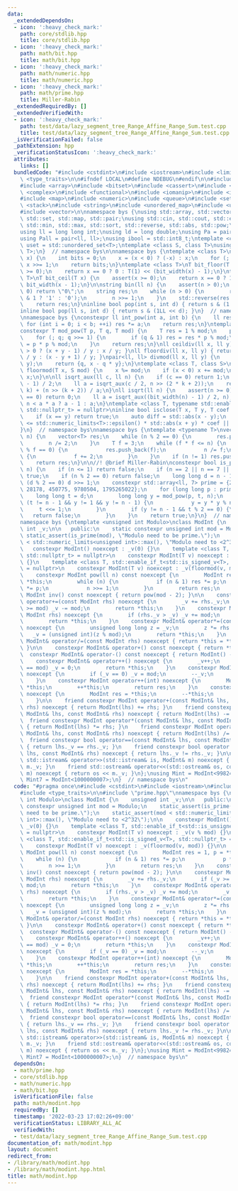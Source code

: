 ```yaml
---
data:
  _extendedDependsOn:
  - icon: ':heavy_check_mark:'
    path: core/stdlib.hpp
    title: core/stdlib.hpp
  - icon: ':heavy_check_mark:'
    path: math/bit.hpp
    title: math/bit.hpp
  - icon: ':heavy_check_mark:'
    path: math/numeric.hpp
    title: math/numeric.hpp
  - icon: ':heavy_check_mark:'
    path: math/prime.hpp
    title: Miller-Rabin
  _extendedRequiredBy: []
  _extendedVerifiedWith:
  - icon: ':heavy_check_mark:'
    path: test/data/lazy_segment_tree_Range_Affine_Range_Sum.test.cpp
    title: test/data/lazy_segment_tree_Range_Affine_Range_Sum.test.cpp
  _isVerificationFailed: false
  _pathExtension: hpp
  _verificationStatusIcon: ':heavy_check_mark:'
  attributes:
    links: []
  bundledCode: "#include <cstdint>\n#include <iostream>\n#include <limits>\n#include\
    \ <type_traits>\n\n#ifndef LOCAL\n#define NDEBUG\n#endif\n\n#include <algorithm>\n\
    #include <array>\n#include <bitset>\n#include <cassert>\n#include <cmath>\n#include\
    \ <complex>\n#include <functional>\n#include <iomanip>\n#include <iterator>\n\
    #include <map>\n#include <numeric>\n#include <queue>\n#include <set>\n#include\
    \ <stack>\n#include <string>\n#include <unordered_map>\n#include <unordered_set>\n\
    #include <vector>\n\nnamespace bys {\nusing std::array, std::vector, std::string,\
    \ std::set, std::map, std::pair;\nusing std::cin, std::cout, std::endl;\nusing\
    \ std::min, std::max, std::sort, std::reverse, std::abs, std::pow;\n\n// alias\n\
    using ll = long long int;\nusing ld = long double;\nusing Pa = pair<int, int>;\n\
    using Pall = pair<ll, ll>;\nusing ibool = std::int8_t;\ntemplate <class T>\nusing\
    \ uset = std::unordered_set<T>;\ntemplate <class S, class T>\nusing umap = std::unordered_map<S,\
    \ T>;\n}  // namespace bys\n\nnamespace bys {\ntemplate <class T>\nint bit_width(T\
    \ x) {\n    int bits = 0;\n    x = (x < 0) ? (-x) : x;\n    for (; x != 0; bits++)\
    \ x >>= 1;\n    return bits;\n}\ntemplate <class T>\nT bit_floor(T x) {\n    assert(x\
    \ >= 0);\n    return x == 0 ? 0 : T(1) << (bit_width(x) - 1);\n}\ntemplate <class\
    \ T>\nT bit_ceil(T x) {\n    assert(x >= 0);\n    return x == 0 ? 1 : T(1) <<\
    \ bit_width(x - 1);\n}\n\nstring bin(ll n) {\n    assert(n > 0);\n    if (n ==\
    \ 0) return \"0\";\n    string res;\n    while (n > 0) {\n        res.push_back(n\
    \ & 1 ? '1' : '0');\n        n >>= 1;\n    }\n    std::reverse(res.begin(), res.end());\n\
    \    return res;\n}\ninline bool pop(int s, int d) { return s & (1 << d); }\n\
    inline bool pop(ll s, int d) { return s & (1LL << d); }\n}  // namespace bys\n\
    \nnamespace bys {\nconstexpr ll int_pow(int a, int b) {\n    ll res = 1;\n   \
    \ for (int i = 0; i < b; ++i) res *= a;\n    return res;\n}\ntemplate <class T>\n\
    constexpr T mod_pow(T p, T q, T mod) {\n    T res = 1 % mod;\n    p %= mod;\n\
    \    for (; q; q >>= 1) {\n        if (q & 1) res = res * p % mod;\n        p\
    \ = p * p % mod;\n    }\n    return res;\n}\nll ceildiv(ll x, ll y) { return x\
    \ > 0 ? (x + y - 1) / y : x / y; }\nll floordiv(ll x, ll y) { return x > 0 ? x\
    \ / y : (x - y + 1) / y; }\npair<ll, ll> divmod(ll x, ll y) {\n    ll q = floordiv(x,\
    \ y);\n    return {q, x - q * y};\n}\ntemplate <class T, class S>\nconstexpr T\
    \ floormod(T x, S mod) {\n    x %= mod;\n    if (x < 0) x += mod;\n    return\
    \ x;\n}\n\nll isqrt_aux(ll c, ll n) {\n    if (c == 0) return 1;\n    ll k = (c\
    \ - 1) / 2;\n    ll a = isqrt_aux(c / 2, n >> (2 * k + 2));\n    return (a <<\
    \ k) + (n >> (k + 2)) / a;\n}\nll isqrt(ll n) {\n    assert(n >= 0);\n    if (n\
    \ == 0) return 0;\n    ll a = isqrt_aux((bit_width(n) - 1) / 2, n);\n    return\
    \ n < a * a ? a - 1 : a;\n}\ntemplate <class T, typename std::enable_if_t<std::is_floating_point_v<T>,\
    \ std::nullptr_t> = nullptr>\ninline bool isclose(T x, T y, T coef = 4.0) {\n\
    \    if (x == y) return true;\n    auto diff = std::abs(x - y);\n    return diff\
    \ <= std::numeric_limits<T>::epsilon() * std::abs(x + y) * coef || diff < std::numeric_limits<T>::min();\n\
    }\n}  // namespace bys\nnamespace bys {\ntemplate <typename T>\nvector<T> prime_factorize(T\
    \ n) {\n    vector<T> res;\n    while (n % 2 == 0) {\n        res.push_back(2);\n\
    \        n /= 2;\n    }\n    T f = 3;\n    while (f * f <= n) {\n        if (n\
    \ % f == 0) {\n            res.push_back(f);\n            n /= f;\n        } else\
    \ {\n            f += 2;\n        }\n    }\n    if (n != 1) res.push_back(n);\n\
    \    return res;\n}\n\n//! @brief Miller-Rabin\nconstexpr bool is_prime(long long\
    \ n) {\n    if (n <= 1) return false;\n    if (n == 2 || n == 7 || n == 61) return\
    \ true;\n    if (n % 2 == 0) return false;\n    long long d = n - 1;\n    while\
    \ (d % 2 == 0) d >>= 1;\n    constexpr std::array<ll, 7> prime = {2, 325, 9375,\
    \ 28178, 450775, 9780504, 1795265022};\n    for (long long p : prime) {\n    \
    \    long long t = d;\n        long long y = mod_pow(p, t, n);\n        while\
    \ (t != n - 1 && y != 1 && y != n - 1) {\n            y = y * y % n;\n       \
    \     t <<= 1;\n        }\n        if (y != n - 1 && t % 2 == 0) {\n         \
    \   return false;\n        }\n    }\n    return true;\n}\n}  // namespace bys\n\
    namespace bys {\ntemplate <unsigned int Modulo>\nclass ModInt {\n    unsigned\
    \ int _v;\n\n   public:\n    static constexpr unsigned int mod = Modulo;\n   \
    \ static_assert(is_prime(mod), \"Modulo need to be prime.\");\n    static_assert(mod\
    \ < std::numeric_limits<unsigned int>::max(), \"Modulo need to <2^32\");\n\n \
    \   constexpr ModInt() noexcept : _v(0) {}\n    template <class T, std::enable_if_t<std::is_unsigned_v<T>,\
    \ std::nullptr_t> = nullptr>\n    constexpr ModInt(T v) noexcept : _v(v % mod)\
    \ {}\n    template <class T, std::enable_if_t<std::is_signed_v<T>, std::nullptr_t>\
    \ = nullptr>\n    constexpr ModInt(T v) noexcept : _v(floormod(v, mod)) {}\n\n\
    \    constexpr ModInt pow(ll n) const noexcept {\n        ModInt res = 1, p =\
    \ *this;\n        while (n) {\n            if (n & 1) res *= p;\n            p\
    \ *= p;\n            n >>= 1;\n        }\n        return res;\n    }\n    constexpr\
    \ ModInt inv() const noexcept { return pow(mod - 2); }\n\n    constexpr ModInt&\
    \ operator+=(const ModInt rhs) noexcept {\n        _v += rhs._v;\n        if (_v\
    \ >= mod) _v -= mod;\n        return *this;\n    }\n    constexpr ModInt& operator-=(const\
    \ ModInt rhs) noexcept {\n        if (rhs._v > _v) _v += mod;\n        _v -= rhs._v;\n\
    \        return *this;\n    }\n    constexpr ModInt& operator*=(const ModInt rhs)\
    \ noexcept {\n        unsigned long long z = _v;\n        z *= rhs._v;\n     \
    \   _v = (unsigned int)(z % mod);\n        return *this;\n    }\n    constexpr\
    \ ModInt& operator/=(const ModInt rhs) noexcept { return *this = *this * rhs.inv();\
    \ }\n\n    constexpr ModInt& operator+() const noexcept { return *this; }\n  \
    \  constexpr ModInt& operator-() const noexcept { return ModInt() - *this; }\n\
    \    constexpr ModInt& operator++() noexcept {\n        _v++;\n        if (_v\
    \ == mod) _v = 0;\n        return *this;\n    }\n    constexpr ModInt& operator--()\
    \ noexcept {\n        if (_v == 0) _v = mod;\n        --_v;\n        return *this;\n\
    \    }\n    constexpr ModInt operator++(int) noexcept {\n        ModInt res =\
    \ *this;\n        ++*this;\n        return res;\n    }\n    constexpr ModInt operator--(int)\
    \ noexcept {\n        ModInt res = *this;\n        --*this;\n        return res;\n\
    \    }\n\n    friend constexpr ModInt operator+(const ModInt& lhs, const ModInt&\
    \ rhs) noexcept { return ModInt(lhs) += rhs; }\n    friend constexpr ModInt operator-(const\
    \ ModInt& lhs, const ModInt& rhs) noexcept { return ModInt(lhs) -= rhs; }\n  \
    \  friend constexpr ModInt operator*(const ModInt& lhs, const ModInt& rhs) noexcept\
    \ { return ModInt(lhs) *= rhs; }\n    friend constexpr ModInt operator/(const\
    \ ModInt& lhs, const ModInt& rhs) noexcept { return ModInt(lhs) /= rhs; }\n  \
    \  friend constexpr bool operator==(const ModInt& lhs, const ModInt& rhs) noexcept\
    \ { return lhs._v == rhs._v; }\n    friend constexpr bool operator!=(const ModInt&\
    \ lhs, const ModInt& rhs) noexcept { return lhs._v != rhs._v; }\n\n    friend\
    \ std::istream& operator>>(std::istream& is, ModInt& m) noexcept { return is >>\
    \ m._v; }\n    friend std::ostream& operator<<(std::ostream& os, const ModInt&\
    \ m) noexcept { return os << m._v; }\n};\nusing Mint = ModInt<998244353>;\nusing\
    \ Mint7 = ModInt<1000000007>;\n}  // namespace bys\n"
  code: "#pragma once\n#include <cstdint>\n#include <iostream>\n#include <limits>\n\
    #include <type_traits>\n\n#include \"prime.hpp\"\nnamespace bys {\ntemplate <unsigned\
    \ int Modulo>\nclass ModInt {\n    unsigned int _v;\n\n   public:\n    static\
    \ constexpr unsigned int mod = Modulo;\n    static_assert(is_prime(mod), \"Modulo\
    \ need to be prime.\");\n    static_assert(mod < std::numeric_limits<unsigned\
    \ int>::max(), \"Modulo need to <2^32\");\n\n    constexpr ModInt() noexcept :\
    \ _v(0) {}\n    template <class T, std::enable_if_t<std::is_unsigned_v<T>, std::nullptr_t>\
    \ = nullptr>\n    constexpr ModInt(T v) noexcept : _v(v % mod) {}\n    template\
    \ <class T, std::enable_if_t<std::is_signed_v<T>, std::nullptr_t> = nullptr>\n\
    \    constexpr ModInt(T v) noexcept : _v(floormod(v, mod)) {}\n\n    constexpr\
    \ ModInt pow(ll n) const noexcept {\n        ModInt res = 1, p = *this;\n    \
    \    while (n) {\n            if (n & 1) res *= p;\n            p *= p;\n    \
    \        n >>= 1;\n        }\n        return res;\n    }\n    constexpr ModInt\
    \ inv() const noexcept { return pow(mod - 2); }\n\n    constexpr ModInt& operator+=(const\
    \ ModInt rhs) noexcept {\n        _v += rhs._v;\n        if (_v >= mod) _v -=\
    \ mod;\n        return *this;\n    }\n    constexpr ModInt& operator-=(const ModInt\
    \ rhs) noexcept {\n        if (rhs._v > _v) _v += mod;\n        _v -= rhs._v;\n\
    \        return *this;\n    }\n    constexpr ModInt& operator*=(const ModInt rhs)\
    \ noexcept {\n        unsigned long long z = _v;\n        z *= rhs._v;\n     \
    \   _v = (unsigned int)(z % mod);\n        return *this;\n    }\n    constexpr\
    \ ModInt& operator/=(const ModInt rhs) noexcept { return *this = *this * rhs.inv();\
    \ }\n\n    constexpr ModInt& operator+() const noexcept { return *this; }\n  \
    \  constexpr ModInt& operator-() const noexcept { return ModInt() - *this; }\n\
    \    constexpr ModInt& operator++() noexcept {\n        _v++;\n        if (_v\
    \ == mod) _v = 0;\n        return *this;\n    }\n    constexpr ModInt& operator--()\
    \ noexcept {\n        if (_v == 0) _v = mod;\n        --_v;\n        return *this;\n\
    \    }\n    constexpr ModInt operator++(int) noexcept {\n        ModInt res =\
    \ *this;\n        ++*this;\n        return res;\n    }\n    constexpr ModInt operator--(int)\
    \ noexcept {\n        ModInt res = *this;\n        --*this;\n        return res;\n\
    \    }\n\n    friend constexpr ModInt operator+(const ModInt& lhs, const ModInt&\
    \ rhs) noexcept { return ModInt(lhs) += rhs; }\n    friend constexpr ModInt operator-(const\
    \ ModInt& lhs, const ModInt& rhs) noexcept { return ModInt(lhs) -= rhs; }\n  \
    \  friend constexpr ModInt operator*(const ModInt& lhs, const ModInt& rhs) noexcept\
    \ { return ModInt(lhs) *= rhs; }\n    friend constexpr ModInt operator/(const\
    \ ModInt& lhs, const ModInt& rhs) noexcept { return ModInt(lhs) /= rhs; }\n  \
    \  friend constexpr bool operator==(const ModInt& lhs, const ModInt& rhs) noexcept\
    \ { return lhs._v == rhs._v; }\n    friend constexpr bool operator!=(const ModInt&\
    \ lhs, const ModInt& rhs) noexcept { return lhs._v != rhs._v; }\n\n    friend\
    \ std::istream& operator>>(std::istream& is, ModInt& m) noexcept { return is >>\
    \ m._v; }\n    friend std::ostream& operator<<(std::ostream& os, const ModInt&\
    \ m) noexcept { return os << m._v; }\n};\nusing Mint = ModInt<998244353>;\nusing\
    \ Mint7 = ModInt<1000000007>;\n}  // namespace bys\n"
  dependsOn:
  - math/prime.hpp
  - core/stdlib.hpp
  - math/numeric.hpp
  - math/bit.hpp
  isVerificationFile: false
  path: math/modint.hpp
  requiredBy: []
  timestamp: '2022-03-23 17:02:26+09:00'
  verificationStatus: LIBRARY_ALL_AC
  verifiedWith:
  - test/data/lazy_segment_tree_Range_Affine_Range_Sum.test.cpp
documentation_of: math/modint.hpp
layout: document
redirect_from:
- /library/math/modint.hpp
- /library/math/modint.hpp.html
title: math/modint.hpp
---
```

